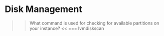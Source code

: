 # Disk Management

>> What command is used for checking for available partitions on your instance? <<
=== lvmdiskscan